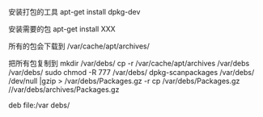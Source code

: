 安装打包的工具
apt-get install dpkg-dev


安装需要的包
apt-get install XXX

所有的包会下载到
/var/cache/apt/archives/


把所有包复制到
mkdir /var/debs/
cp -r /var/cache/apt/archives /var/debs
/var/debs/
sudo chmod -R 777 /var/debs/
dpkg-scanpackages /var/debs/ /dev/null |gzip > /var/debs/Packages.gz -r
cp /var/debs/Packages.gz //var/debs/archives/Packages.gz

deb file:/var debs/